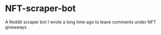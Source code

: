 # NFT-scraper-bot
A Reddit scraper bot I wrote a long time ago to leave comments under NFT giveaways
